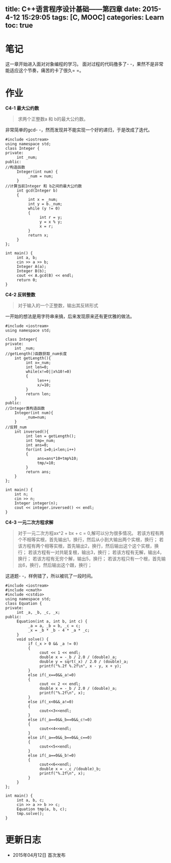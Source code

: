 title: C++语言程序设计基础——第四章
date: 2015-4-12 15:29:05
tags: [C, MOOC]
categories: Learn
toc: true
---
# 笔记
这一章开始进入面对对象编程的学习。
面对过程的代码撸多了- -，果然不是非常能适应这个节奏，痛苦的卡了很久= =。

<!-- more -->

# 作业
**C4-1 最大公约数**
> 求两个正整数a 和 b的最大公约数。

非常简单的gcd- -，然而发现并不能实现一个好的递归，于是改成了迭代。
```
#include <iostream>
using namespace std;
class Integer {
private:
     int _num;
public:
//构造函数
     Integer(int num) {
          _num = num;
     }
//计算当前Integer 和 b之间的最大公约数
     int gcd(Integer b)
     {
          int x = _num;
          int y = b._num;
          while (y != 0)
          {
               int r = y;
               y = x % y;
               x = r;
          }
          return x;
     }
};

int main() {
     int a, b;
     cin >> a >> b;
     Integer A(a);
     Integer B(b);
     cout << A.gcd(B) << endl;
     return 0;
}
```

**C4-2 反转整数**
> 对于输入的一个正整数，输出其反转形式

一开始的想法是用字符串来搞，后来发现原来还有更优雅的做法。
```
#include <iostream>
using namespace std;

class Integer{
private:
    int _num;
//getLength()函数获取_num长度
    int getLength(){
         int x=_num;
         int len=0;
         while(x!=0||x%10!=0)
         {
              len++;
              x/=10;
         }
         return len;
    }
public:
//Integer类构造函数
    Integer(int num){
         _num=num;
    }
//反转_num
    int inversed(){
         int len = getLength();
         int tmp=_num;
         int ans=0;
         for(int i=0;i<len;i++)
         {
              ans=ans*10+tmp%10;
              tmp/=10;
         }
         return ans;
    }
};

int main() {
    int n;
    cin >> n;
    Integer integer(n);
    cout << integer.inversed() << endl;
}
```

**C4-3 一元二次方程求解**
> 对于一元二次方程ax^2 + bx + c = 0,解可以分为很多情况。
> 若该方程有两个不相等实根，首先输出1，换行，然后从小到大输出两个实根，换行；
> 若该方程有两个相等实根，首先输出2，换行，然后输出这个这个实根，换行；
> 若该方程有一对共轭复根，输出3，换行；
> 若该方程有无解，输出4，换行；
> 若该方程有无穷个解，输出5，换行；
> 若该方程只有一个根，首先输出6，换行，然后输出这个跟，换行；

这道题- -，样例错了，所以被坑了一段时间。
```
#include <iostream>
#include <cmath>
#include <cstdio>
using namespace std;
class Equation {
private:
     int _a, _b, _c, _x;
public:
     Equation(int a, int b, int c) {
          _a = a, _b = b, _c = c;
          _x = _b * _b - 4 * _a * _c;
     }
     void solve() {
          if (_x > 0 && _a != 0)
          {
               cout << 1 << endl;
               double x = -_b / 2.0 / (double)_a;
               double y = sqrt(_x) / 2.0 / (double)_a;
               printf("%.2f %.2f\n", x - y, x + y);
          }
          else if(_x==0&&_a!=0)
          {
               cout << 2 << endl;
               double x = -_b / 2.0 / (double)_a;
               printf("%.2f\n", x);
          }
          else if(_x<0&&_a!=0)
          {
               cout<<3<<endl;
          }
          else if(_a==0&&_b==0&&_c!=0)
          {
               cout<<4<<endl;
          }
          else if(_a==0&&_b==0&&_c==0)
          {
               cout<<5<<endl;
          }
          else if(_a==0&&_b!=0)
          {
               cout<<6<<endl;
               double x = -_c /(double)_b;
               printf("%.2f\n", x);
          }
     }
};

int main() {
     int a, b, c;
     cin >> a >> b >> c;
     Equation tmp(a, b, c);
     tmp.solve();
}
```

# 更新日志
- 2015年04月12日 首次发布